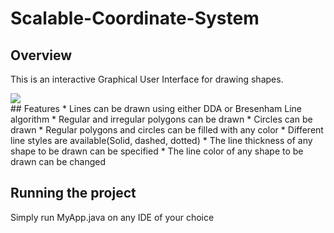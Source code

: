 # Scalable-Coordinate-System
## Overview
This is an interactive Graphical User Interface for drawing shapes.
<div style="width:80%">
<img src="https://user-images.githubusercontent.com/96436249/164976597-53d915e5-d325-4a65-bc07-654208207516.png" style="max-width:100%;">
</div>
## Features
* Lines can be drawn using either DDA or Bresenham Line algorithm 
* Regular and irregular polygons can be drawn
* Circles can be drawn
* Regular polygons and circles can be filled with any color
* Different line styles are available(Solid, dashed, dotted)
* The line thickness of any shape to be drawn can be specified
* The line color of any shape to be drawn can be changed

## Running the project
Simply run MyApp.java on any IDE of your choice

